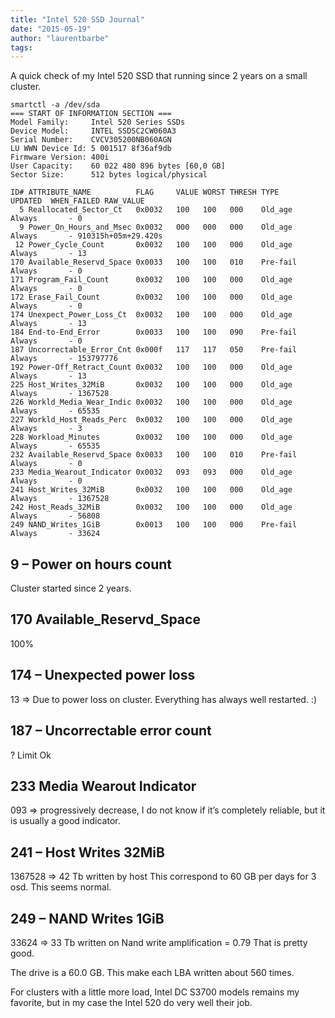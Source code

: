 ```yaml
---
title: "Intel 520 SSD Journal"
date: "2015-05-19"
author: "laurentbarbe"
tags: 
---
```


A quick check of my Intel 520 SSD that running since 2 years on a small cluster.

```
smartctl -a /dev/sda
=== START OF INFORMATION SECTION ===
Model Family:     Intel 520 Series SSDs
Device Model:     INTEL SSDSC2CW060A3
Serial Number:    CVCV305200NB060AGN
LU WWN Device Id: 5 001517 8f36af9db
Firmware Version: 400i
User Capacity:    60 022 480 896 bytes [60,0 GB]
Sector Size:      512 bytes logical/physical

ID# ATTRIBUTE_NAME          FLAG     VALUE WORST THRESH TYPE      UPDATED  WHEN_FAILED RAW_VALUE
  5 Reallocated_Sector_Ct   0x0032   100   100   000    Old_age   Always       - 0
  9 Power_On_Hours_and_Msec 0x0032   000   000   000    Old_age   Always       - 910315h+05m+29.420s
 12 Power_Cycle_Count       0x0032   100   100   000    Old_age   Always       - 13
170 Available_Reservd_Space 0x0033   100   100   010    Pre-fail  Always       - 0
171 Program_Fail_Count      0x0032   100   100   000    Old_age   Always       - 0
172 Erase_Fail_Count        0x0032   100   100   000    Old_age   Always       - 0
174 Unexpect_Power_Loss_Ct  0x0032   100   100   000    Old_age   Always       - 13
184 End-to-End_Error        0x0033   100   100   090    Pre-fail  Always       - 0
187 Uncorrectable_Error_Cnt 0x000f   117   117   050    Pre-fail  Always       - 153797776
192 Power-Off_Retract_Count 0x0032   100   100   000    Old_age   Always       - 13
225 Host_Writes_32MiB       0x0032   100   100   000    Old_age   Always       - 1367528
226 Workld_Media_Wear_Indic 0x0032   100   100   000    Old_age   Always       - 65535
227 Workld_Host_Reads_Perc  0x0032   100   100   000    Old_age   Always       - 3
228 Workload_Minutes        0x0032   100   100   000    Old_age   Always       - 65535
232 Available_Reservd_Space 0x0033   100   100   010    Pre-fail  Always       - 0
233 Media_Wearout_Indicator 0x0032   093   093   000    Old_age   Always       - 0
241 Host_Writes_32MiB       0x0032   100   100   000    Old_age   Always       - 1367528
242 Host_Reads_32MiB        0x0032   100   100   000    Old_age   Always       - 56808
249 NAND_Writes_1GiB        0x0013   100   100   000    Pre-fail  Always       - 33624
```

## 9 – Power on hours count

Cluster started since 2 years.

## 170 Available\_Reservd\_Space

100%

## 174 – Unexpected power loss

13 => Due to power loss on cluster. Everything has always well restarted. :)

## 187 – Uncorrectable error count

? Limit Ok

## 233 Media Wearout Indicator

093 => progressively decrease, I do not know if it’s completely reliable, but it is usually a good indicator.

## 241 – Host Writes 32MiB

1367528 => 42 Tb written by host This correspond to 60 GB per days for 3 osd. This seems normal.

## 249 – NAND Writes 1GiB

33624 => 33 Tb written on Nand write amplification = 0.79 That is pretty good.

The drive is a 60.0 GB. This make each LBA written about 560 times.

For clusters with a little more load, Intel DC S3700 models remains my favorite, but in my case the Intel 520 do very well their job.
